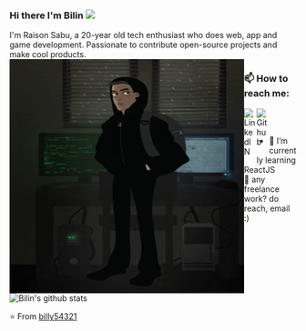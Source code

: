 ### Hi there I'm Bilin <img src="https://media.giphy.com/media/hvRJCLFzcasrR4ia7z/giphy.gif" width="25px">
I'm Raison Sabu, a 20-year old tech enthusiast who does web, app and game development. Passionate to contribute open-source projects and make cool products.<br>
<img align="left" src="https://github.com/raison024/raison024/blob/main/mrrobot.gif" width="412" height="412" />
### 📫 How to reach me: 
<a href="https://www.linkedin.com/in/bilin-p-oommen-314a68152/">
  <img align="left" alt="LinkedIN" width="22px" src="https://raw.githubusercontent.com/peterthehan/peterthehan/master/assets/linkedin.svg" />
</a>
<a href="https://github.com/raison024">
  <img align="left" alt="Github" width="22px" src="https://raw.githubusercontent.com/peterthehan/peterthehan/master/assets/github.svg" />
</a><br><br>

- 🌱 I’m currently learning ReactJS<br>
- 💼 any freelance work? do reach, email :)

![Bilin's github stats](https://github-readme-stats.vercel.app/api?username=billy54321&show_icons=true&theme=dark)

⭐️ From [billy54321](https://github.com/billy54321)
